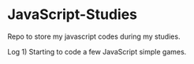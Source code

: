 # JavaScript-Studies

Repo to store my javascript codes during my studies.

Log 1) Starting to code a few JavaScript simple games.